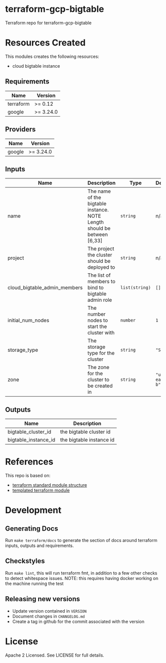 # terraform-gcp-bigtable
Terraform repo for terraform-gcp-bigtable

# Resources Created
This modules creates the following resources:
* cloud bigtable instance

<!-- BEGINNING OF PRE-COMMIT-TERRAFORM DOCS HOOK -->
## Requirements

| Name | Version |
|------|---------|
| terraform | >= 0.12 |
| google | >= 3.24.0 |

## Providers

| Name | Version |
|------|---------|
| google | >= 3.24.0 |

## Inputs

| Name | Description | Type | Default | Required |
|------|-------------|------|---------|:--------:|
| name | The name of the bigtable instance. NOTE Length should be between [6,33] | `string` | n/a | yes |
| project | The project the cluster should be deployed to | `string` | n/a | yes |
| cloud\_bigtable\_admin\_members | The list of members to bind to bigtable admin role | `list(string)` | `[]` | no |
| initial\_num\_nodes | The number nodes to start the cluster with | `number` | `1` | no |
| storage\_type | The storage type for the cluster | `string` | `"SSD"` | no |
| zone | The zone for the cluster to be created in | `string` | `"us-east1-b"` | no |

## Outputs

| Name | Description |
|------|-------------|
| bigtable\_cluster\_id | the bigtable cluster id |
| bigtable\_instance\_id | the bigtable instance id |

<!-- END OF PRE-COMMIT-TERRAFORM DOCS HOOK -->

# References
This repo is based on:
* [terraform standard module structure](https://www.terraform.io/docs/modules/index.html#standard-module-structure)
* [templated terraform module](https://github.com/tmknom/template-terraform-module)

# Development
## Generating Docs
Run `make terraform/docs` to generate the section of docs around terraform inputs, outputs and requirements.

## Checkstyles
Run `make lint`, this will run terraform fmt, in addition to a few other checks to detect whitespace issues.
NOTE: this requires having docker working on the machine running the test

## Releasing new versions
* Update version contained in `VERSION`
* Document changes in `CHANGELOG.md`
* Create a tag in github for the commit associated with the version

# License
Apache 2 Licensed. See LICENSE for full details.
